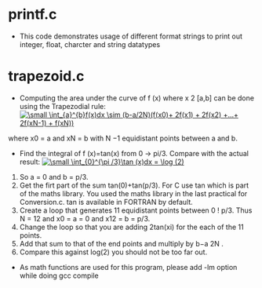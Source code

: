# printf.c

- This code demonstrates usage of different format strings to print out integer, float, charcter and string datatypes

# trapezoid.c

- Computing the area under the curve of f (x) where x 2 [a,b] can be done using the Trapezodial
rule:
<a href="https://www.codecogs.com/eqnedit.php?latex=\small&space;\int_{a}^{b}f(x)dx&space;\sim&space;(b-a/2N)(f(x0)&plus;&space;2f(x1)&space;&plus;&space;2f(x2)&space;&plus;...&plus;&space;2f(xN-1)&space;&plus;&space;f(xN))" target="_blank"><img src="https://latex.codecogs.com/svg.latex?\small&space;\int_{a}^{b}f(x)dx&space;\sim&space;(b-a/2N)(f(x0)&plus;&space;2f(x1)&space;&plus;&space;2f(x2)&space;&plus;...&plus;&space;2f(xN-1)&space;&plus;&space;f(xN))" title="\small \int_{a}^{b}f(x)dx \sim (b-a/2N)(f(x0)+ 2f(x1) + 2f(x2) +...+ 2f(xN-1) + f(xN))" /></a>

where x0 = a and xN = b with N −1 equidistant points between a and b.

- Find the integral of f (x)=tan(x) from 0 -> pi/3. Compare with the actual result: 
<a href="https://www.codecogs.com/eqnedit.php?latex=\small&space;\int_{0}^{\pi&space;/3}\tan&space;(x)dx&space;=&space;\log&space;(2)" target="_blank"><img src="https://latex.codecogs.com/svg.latex?\small&space;\int_{0}^{\pi&space;/3}\tan&space;(x)dx&space;=&space;\log&space;(2)" title="\small \int_{0}^{\pi /3}\tan (x)dx = \log (2)" /></a>
1. So a = 0 and b = p/3.
2. Get the firt part of the sum tan(0)+tan(p/3). For C use tan which is part of the maths
library. You used the maths library in the last practical for Conversion.c. tan is available in
FORTRAN by default.
3. Create a loop that generates 11 equidistant points between 0 ! p/3. Thus N = 12 and
x0 = a = 0 and x12 = b = p/3.
4. Change the loop so that you are adding 2tan(xi) for the each of the 11 points.
5. Add that sum to that of the end points and multiply by b−a
2N .
6. Compare this against log(2) you should not be too far out.

- As math functions are used for this program, please add -lm option while doing gcc compile
